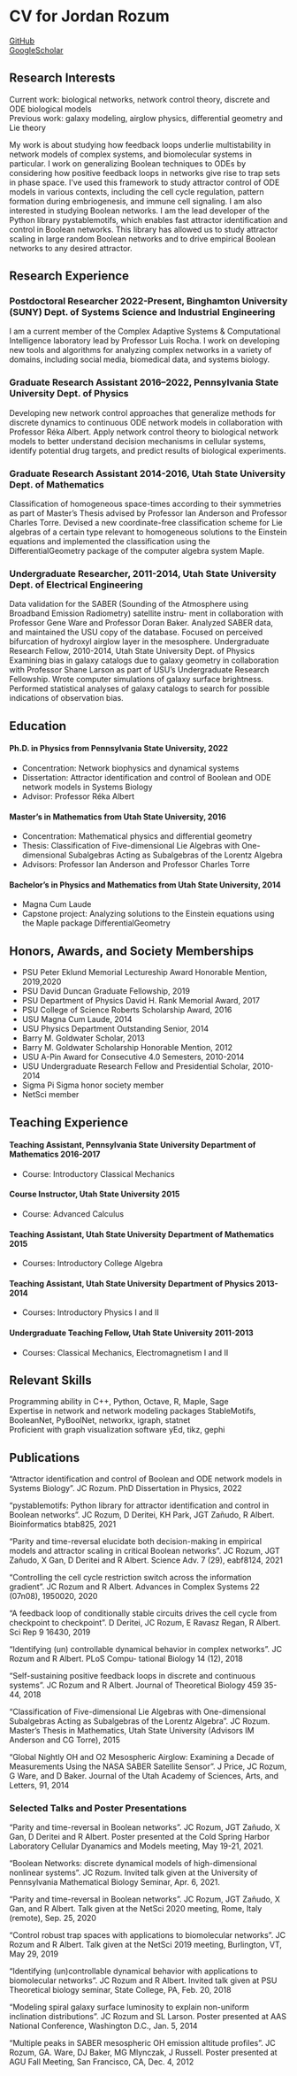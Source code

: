 # CV for Jordan Rozum
[GitHub](https://github.com/jcrozum) <br>
[GoogleScholar](https://scholar.google.com/citations?user=xUOh4q4AAAAJ&hl=en&oi=ao)
## Research Interests

Current work: biological networks, network control theory, discrete and ODE biological models<br>
Previous work: galaxy modeling, airglow physics, differential geometry and Lie theory

My work is about studying how feedback loops underlie multistability in network models of complex systems, and biomolecular systems in particular. I work on generalizing Boolean techniques to ODEs by considering how positive feedback loops in networks give rise to trap sets in phase space. I've used this framework to study attractor control of ODE models in various contexts, including the cell cycle regulation, pattern formation during embriogenesis, and immune cell signaling. I am also interested in studying Boolean networks. I am the lead developer of the Python library pystablemotifs, which enables fast attractor identification and control in Boolean networks. This library has allowed us to study attractor scaling in large random Boolean networks and to drive empirical Boolean networks to any desired attractor.

## Research Experience

### Postdoctoral Researcher 2022-Present, Binghamton University (SUNY) Dept. of Systems Science and Industrial Engineering
I am a current member of the Complex Adaptive Systems & Computational Intelligence laboratory lead by Professor Luis Rocha. I work on developing new tools and algorithms for analyzing complex networks in a variety of domains, including social media, biomedical data, and systems biology.

### Graduate Research Assistant 2016–2022, Pennsylvania State University Dept. of Physics
Developing new network control approaches that generalize methods for discrete dynamics to continuous ODE network
models in collaboration with Professor Réka Albert. Apply network control theory to biological network models to better
understand decision mechanisms in cellular systems, identify potential drug targets, and predict results of biological
experiments.


### Graduate Research Assistant 2014-2016, Utah State University Dept. of Mathematics
Classification of homogeneous space-times according to their symmetries as part of Master’s Thesis advised by Professor
Ian Anderson and Professor Charles Torre. Devised a new coordinate-free classification scheme for Lie algebras of a
certain type relevant to homogeneous solutions to the Einstein equations and implemented the classification using the
DifferentialGeometry package of the computer algebra system Maple.


### Undergraduate Researcher, 2011-2014, Utah State University Dept. of Electrical Engineering

Data validation for the SABER (Sounding of the Atmosphere using Broadband Emission Radiometry) satellite instru-
ment in collaboration with Professor Gene Ware and Professor Doran Baker. Analyzed SABER data, and maintained
the USU copy of the database. Focused on perceived bifurcation of hydroxyl airglow layer in the mesosphere.
Undergraduate Research Fellow, 2010-2014, Utah State University Dept. of Physics
Examining bias in galaxy catalogs due to galaxy geometry in collaboration with Professor Shane Larson as part of USU’s
Undergraduate Research Fellowship. Wrote computer simulations of galaxy surface brightness. Performed statistical
analyses of galaxy catalogs to search for possible indications of observation bias.

## Education
#### Ph.D. in Physics from Pennsylvania State University, 2022
- Concentration: Network biophysics and dynamical systems
- Dissertation: Attractor identification and control of Boolean and ODE network models in Systems Biology
- Advisor: Professor Réka Albert

#### Master’s in Mathematics from Utah State University, 2016
- Concentration: Mathematical physics and differential geometry
- Thesis: Classification of Five-dimensional Lie Algebras with One-dimensional Subalgebras Acting as Subalgebras of the Lorentz Algebra
- Advisors: Professor Ian Anderson and Professor Charles Torre

#### Bachelor’s in Physics and Mathematics from Utah State University, 2014
- Magna Cum Laude
- Capstone project: Analyzing solutions to the Einstein equations using the Maple package DifferentialGeometry

## Honors, Awards, and Society Memberships
- PSU Peter Eklund Memorial Lectureship Award Honorable Mention, 2019,2020
- PSU David Duncan Graduate Fellowship, 2019
- PSU Department of Physics David H. Rank Memorial Award, 2017
- PSU College of Science Roberts Scholarship Award, 2016
- USU Magna Cum Laude, 2014
- USU Physics Department Outstanding Senior, 2014
- Barry M. Goldwater Scholar, 2013
- Barry M. Goldwater Scholarship Honorable Mention, 2012
- USU A-Pin Award for Consecutive 4.0 Semesters, 2010-2014
- USU Undergraduate Research Fellow and Presidential Scholar, 2010-2014
- Sigma Pi Sigma honor society member
- NetSci member

## Teaching Experience
#### Teaching Assistant, Pennsylvania State University Department of Mathematics 2016-2017
- Course: Introductory Classical Mechanics
#### Course Instructor, Utah State University 2015
- Course: Advanced Calculus
#### Teaching Assistant, Utah State University Department of Mathematics 2015
- Courses: Introductory College Algebra
#### Teaching Assistant, Utah State University Department of Physics 2013-2014
- Courses: Introductory Physics I and II
#### Undergraduate Teaching Fellow, Utah State University 2011-2013
- Courses: Classical Mechanics, Electromagnetism I and II

## Relevant Skills
Programming ability in C++, Python, Octave, R, Maple, Sage <br>
Expertise in network and network modeling packages StableMotifs, BooleanNet, PyBoolNet, networkx, igraph, statnet <br>
Proficient with graph visualization software yEd, tikz, gephi <br>

## Publications
“Attractor identification and control of Boolean and ODE network models in Systems Biology”. JC Rozum. PhD Dissertation in Physics, 2022

“pystablemotifs: Python library for attractor identification and control in Boolean networks”. JC Rozum, D
Deritei, KH Park, JGT Zañudo, R Albert. Bioinformatics btab825, 2021

“Parity and time-reversal elucidate both decision-making in empirical models and attractor scaling in critical
Boolean networks”. JC Rozum, JGT Zañudo, X Gan, D Deritei and R Albert. Science Adv. 7 (29), eabf8124,
2021

“Controlling the cell cycle restriction switch across the information gradient”. JC Rozum and R Albert. Advances
in Complex Systems 22 (07n08), 1950020, 2020

“A feedback loop of conditionally stable circuits drives the cell cycle from checkpoint to checkpoint”. D Deritei,
JC Rozum, E Ravasz Regan, R Albert. Sci Rep 9 16430, 2019


“Identifying (un) controllable dynamical behavior in complex networks”. JC Rozum and R Albert. PLoS Compu-
tational Biology 14 (12), 2018


“Self-sustaining positive feedback loops in discrete and continuous systems”. JC Rozum and R Albert. Journal of
Theoretical Biology 459 35-44, 2018

“Classification of Five-dimensional Lie Algebras with One-dimensional Subalgebras Acting as Subalgebras of the
Lorentz Algebra”. JC Rozum. Master’s Thesis in Mathematics, Utah State University (Advisors IM Anderson
and CG Torre), 2015

“Global Nightly OH and O2 Mesospheric Airglow: Examining a Decade of Measurements Using the NASA SABER
Satellite Sensor”. J Price, JC Rozum, G Ware, and D Baker. Journal of the Utah Academy of Sciences, Arts, and
Letters, 91, 2014

### Selected Talks and Poster Presentations

“Parity and time-reversal in Boolean networks”. JC Rozum, JGT Zañudo, X Gan, D Deritei and R Albert. Poster
presented at the Cold Spring Harbor Laboratory Cellular Dyanamics and Models meeting, May 19-21, 2021.

“Boolean Networks: discrete dynamical models of high-dimensional nonlinear systems”. JC Rozum. Invited talk
given at the University of Pennsylvania Mathematical Biology Seminar, Apr. 6, 2021.

“Parity and time-reversal in Boolean networks”. JC Rozum, JGT Zañudo, X Gan, and R Albert. Talk given at
the NetSci 2020 meeting, Rome, Italy (remote), Sep. 25, 2020

“Control robust trap spaces with applications to biomolecular networks”. JC Rozum and R Albert. Talk given at
the NetSci 2019 meeting, Burlington, VT, May 29, 2019

“Identifying (un)controllable dynamical behavior with applications to biomolecular networks”. JC Rozum and R
Albert. Invited talk given at PSU Theoretical biology seminar, State College, PA, Feb. 20, 2018

“Modeling spiral galaxy surface luminosity to explain non-uniform inclination distributions”. JC Rozum and SL
Larson. Poster presented at AAS National Conference, Washington D.C., Jan. 5, 2014

“Multiple peaks in SABER mesospheric OH emission altitude profiles”. JC Rozum, GA. Ware, DJ Baker, MG
Mlynczak, J Russell. Poster presented at AGU Fall Meeting, San Francisco, CA, Dec. 4, 2012

